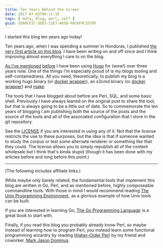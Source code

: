 ```yaml
---
title: Ten Years Behind the Screen
date: 2017-07-03T06:11:15
tags: [ meta, blog, perl, self ]
guid: 5D98CF2C-5DE5-11E7-A65B-F6C6F9C3370F
---
```

I started this blog ten years ago today!

<!--more-->

Ten years ago, when I was spending a summer in Honduras, I published
[the very first article on this blog][first].  I have been writing on and off since
and I think improving almost everything I care to on the blog.

[As I've mentioned][2] [before][3] I have been using [Hugo][4] for (wow!) over
three years now.  One of the things I'm especially proud of is my blogs tooling
and self-containedness.  All you need, theoretically, to publish my blog is a
working hugo binary (or [docker wrapper][5]), an s3cmd binary (or [docker
wrapper][6]) and [make][make].

The tools that I have blogged about before are Perl, SQL, and some basic shell.
Previously I have always leaned on the original post to share the tool, but that
is always going to be a little out of date.  So to commemorate the ten years of
blogging I am publishing both the source of the posts and the source of the
tools and all of the associated configuration that I store in the git
repository.

See the [LICENSE][license] if you are interested in using any of it.  Not that the
license restricts the use to these purposes, but the idea is that if someone
wanted to study the corpus or test some alternate renderer or something like
that they could.  The license allows you to simply republish all of the content
wholesale but I think that's kinda stupid (though it has been done with my
articles before and long before this point.)

---

(The following includes affiliate links.)

While maybe only barely related, the fundamental tools that implement this blog
are written in Go, Perl, and as mentioned before, highly composeable commandline
tools.  With those in mind I would recommend reading <a
target="_blank"
href="https://www.amazon.com/gp/product/013937681X/ref=as_li_tl?ie=UTF8&camp=1789&creative=9325&creativeASIN=013937681X&linkCode=as2&tag=afoolishmanif-20&linkId=cecea11ea25b6635dd78601d2ec1abef">The
Unix Programming Environment</a><img
src="//ir-na.amazon-adsystem.com/e/ir?t=afoolishmanif-20&l=am2&o=1&a=013937681X"
width="1" height="1" border="0" alt="" style="border:none !important; margin:0px
!important;" />, as a glorious example of how Unix tools can be built.

If you are interested in learning Go, <a target="_blank"
href="https://www.amazon.com/gp/product/0134190440/ref=as_li_tl?ie=UTF8&camp=1789&creative=9325&creativeASIN=0134190440&linkCode=as2&tag=afoolishmanif-20&linkId=8f70cf088a620f391bd4dd01ab18bad2">The
Go Programming Language</a><img
src="//ir-na.amazon-adsystem.com/e/ir?t=afoolishmanif-20&l=am2&o=1&a=0134190440"
width="1" height="1" border="0" alt="" style="border:none !important; margin:0px
!important;" /> is a great book to start with.

Finally, if you read this blog you probably already know Perl, so maybe instead
of learning how to program Perl, you instead learn some functional programming
wizardry by reading <a target="_blank"
href="https://www.amazon.com/gp/product/1558607013/ref=as_li_tl?ie=UTF8&camp=1789&creative=9325&creativeASIN=1558607013&linkCode=as2&tag=afoolishmanif-20&linkId=9f6d14417fed8ac38b01ab852d22fcaf">Higher-Order
Perl</a><img
src="//ir-na.amazon-adsystem.com/e/ir?t=afoolishmanif-20&l=am2&o=1&a=1558607013"
width="1" height="1" border="0" alt="" style="border:none !important; margin:0px
!important;" /> by my friend and coworker, [Mark Jason
Dominus](http://www.plover.com/).

[first]: /posts/on-the-validity-of-taking-nine-credit-hours-in-half-a-summer/
[2]: /posts/hugo/
[3]: /posts/hugo-unix-vim-integration/
[4]: https://gohugo.io/
[5]: https://github.com/frioux/hugo.dkr
[6]: https://github.com/frioux/s3cmd.dkr
[license]: https://github.com/frioux/blog/blob/master/LICENSE.md
[make]: http://pubs.opengroup.org/onlinepubs/9699919799/utilities/make.html
